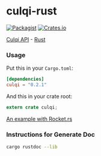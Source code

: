 culqi-rust
==========

[![Packagist](https://img.shields.io/packagist/l/doctrine/orm.svg)](https://github.com/marti1125/culqi-rust/blob/master/LICENSE)
[![Crates.io](https://img.shields.io/crates/v/culqi.svg)](https://crates.io/crates/culqi)

[Culqi API](https://www.culqi.com/api/#/) - [Rust](https://www.rust-lang.org/)

### Usage

Put this in your `Cargo.toml`:

```toml
[dependencies]
culqi = "0.2.1"
```

And this in your crate root:

```rust
extern crate culqi;
```

[An example with Rocket.rs](https://github.com/marti1125/culqi-rust-example)

### Instructions for Generate Doc

```bash
cargo rustdoc --lib
```
